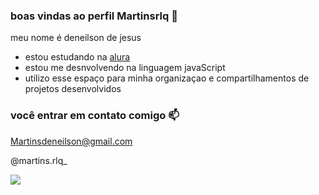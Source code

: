### boas vindas ao perfil Martinsrlq 🖤

meu nome é deneilson de jesus 

 - estou estudando na [alura](https://www.alura.com.br)
 - estou me desnvolvendo na linguagem javaScript
 - utilizo esse espaço para minha organizaçao e compartilhamentos de projetos desenvolvidos

### você entrar em contato comigo 📫

Martinsdeneilson@gmail.com

@martins.rlq_

![](https://media1.tenor.com/m/OeMwYUVqbHUAAAAC/neymar.gif)

